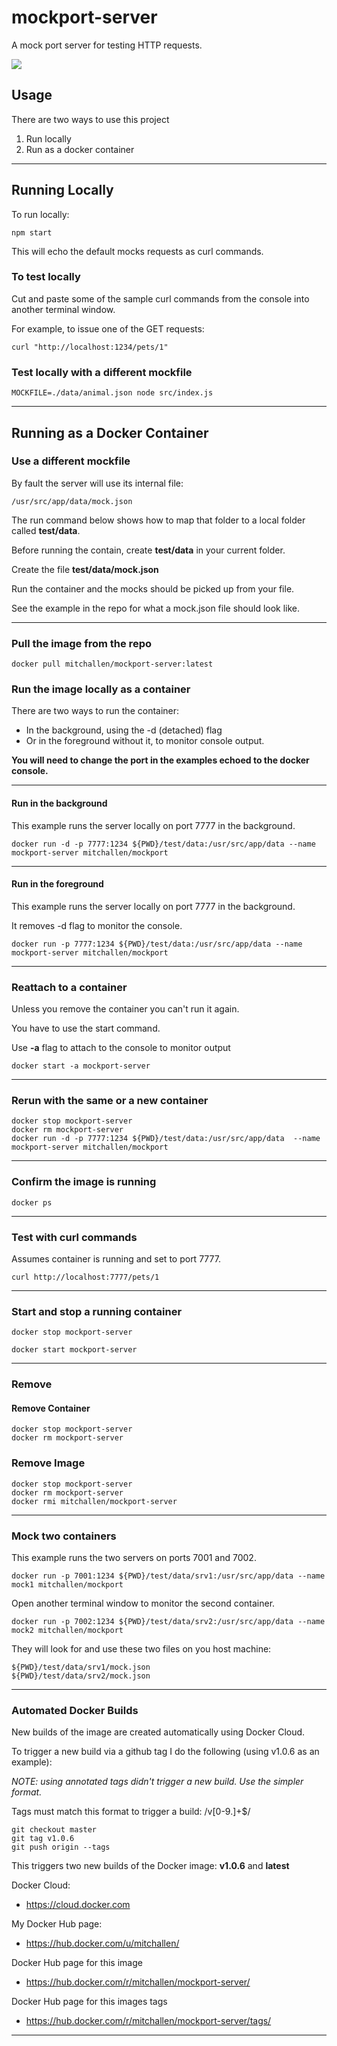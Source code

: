 # mockport-server

A mock port server for testing HTTP requests.

<a href="https://hub.docker.com/r/mitchallen/mockport-server/">
<img src="https://img.shields.io/badge/mitchallen-mockport--server-green.svg?logo=docker&style=for-the-badge" />
</a>

## Usage

There are two ways to use this project

1. Run locally 
2. Run as a docker container

* * *

## Running Locally

To run locally:

	npm start
	
This will echo the default mocks requests as curl commands.

### To test locally

Cut and paste some of the sample curl commands from the console into another terminal window.

For example, to issue one of the GET requests:

    curl "http://localhost:1234/pets/1"
    

### Test locally with a different mockfile


	MOCKFILE=./data/animal.json node src/index.js
    

* * *

## Running as a Docker Container

### Use a different mockfile

By fault the server will use its internal file:

	/usr/src/app/data/mock.json
	
The run command below shows how to map that folder to a local folder called **test/data**.

Before running the contain, create __test/data__ in your current folder.

Create the file __test/data/mock.json__

Run the container and the mocks should be picked up from your file.

See the example in the repo for what a mock.json file should look like.

* * *

### Pull the image from the repo

    docker pull mitchallen/mockport-server:latest

### Run the image locally as a container

There are two ways to run the container:

* In the background, using the -d (detached) flag
* Or in the foreground without it, to monitor console output.

__You will need to change the port in the examples echoed to the docker console.__

* * *

#### Run in the background

This example runs the server locally on port 7777 in the background.

    docker run -d -p 7777:1234 ${PWD}/test/data:/usr/src/app/data --name mockport-server mitchallen/mockport
    
* * *
    
#### Run in the foreground

This example runs the server locally on port 7777 in the background.

It removes -d flag to monitor the console.

    docker run -p 7777:1234 ${PWD}/test/data:/usr/src/app/data --name mockport-server mitchallen/mockport
    
* * *

### Reattach to a container

Unless you remove the container you can't run it again.

You have to use the start command.

Use __-a__ flag to attach to the console to monitor output

    docker start -a mockport-server
    
* * *

### Rerun with the same or a new container

    docker stop mockport-server
    docker rm mockport-server
    docker run -d -p 7777:1234 ${PWD}/test/data:/usr/src/app/data  --name mockport-server mitchallen/mockport

* * *

### Confirm the image is running

    docker ps
    
* * *

### Test with curl commands

Assumes container is running and set to port 7777.
 
    curl http://localhost:7777/pets/1

* * *

### Start and stop a running container

    docker stop mockport-server

    docker start mockport-server
    
* * *

### Remove

#### Remove Container

    docker stop mockport-server
    docker rm mockport-server

### Remove Image

    docker stop mockport-server
    docker rm mockport-server
    docker rmi mitchallen/mockport-server
    
* * *

### Mock two containers

This example runs the two servers on ports 7001 and 7002.

    docker run -p 7001:1234 ${PWD}/test/data/srv1:/usr/src/app/data --name mock1 mitchallen/mockport

Open another terminal window to monitor the second container.

    docker run -p 7002:1234 ${PWD}/test/data/srv2:/usr/src/app/data --name mock2 mitchallen/mockport
    
They will look for and use these two files on you host machine:

    ${PWD}/test/data/srv1/mock.json
    ${PWD}/test/data/srv2/mock.json
    
* * *

### Automated Docker Builds

New builds of the image are created automatically using Docker Cloud.

To trigger a new build via a github tag I do the following (using v1.0.6 as an example):

*NOTE: using annotated tags didn't trigger a new build. Use the simpler format.*

Tags must match this format to trigger a build: /v[0-9.]+$/ 

    git checkout master
    git tag v1.0.6
    git push origin --tags

This triggers two new builds of the Docker image: __v1.0.6__ and __latest__

Docker Cloud:

* https://cloud.docker.com

My Docker Hub page:

* https://hub.docker.com/u/mitchallen/

Docker Hub page for this image

* https://hub.docker.com/r/mitchallen/mockport-server/

Docker Hub page for this images tags

* https://hub.docker.com/r/mitchallen/mockport-server/tags/

* * *


